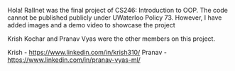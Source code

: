 Hola!
RaIInet was the final project of CS246: Introduction to OOP.
The code cannot be published publicly under UWaterloo Policy 73.
However, I have added images and a demo video to showcase the project

Krish Kochar and Pranav Vyas were the other members on this project.

Krish - https://www.linkedin.com/in/krish310/
Pranav - https://www.linkedin.com/in/pranav-vyas-ml/
